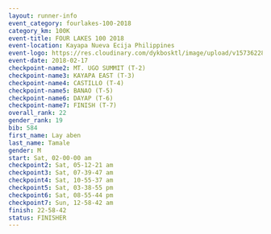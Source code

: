 ```yaml
---
layout: runner-info 
event_category: fourlakes-100-2018 
category_km: 100K 
event-title: FOUR LAKES 100 2018 
event-location: Kayapa Nueva Ecija Philippines 
event-logo: https://res.cloudinary.com/dykbosktl/image/upload/v1573622832/Logo/logo_1_hdutmh.jpg 
event-date: 2018-02-17 
checkpoint-name2: MT. UGO SUMMIT (T-2) 
checkpoint-name3: KAYAPA EAST (T-3) 
checkpoint-name4: CASTILLO (T-4) 
checkpoint-name5: BANAO (T-5) 
checkpoint-name6: DAYAP (T-6) 
checkpoint-name7: FINISH (T-7) 
overall_rank: 22
gender_rank: 19
bib: 584
first_name: Lay aben
last_name: Tamale
gender: M
start: Sat, 02-00-00 am
checkpoint2: Sat, 05-12-21 am
checkpoint3: Sat, 07-39-47 am
checkpoint4: Sat, 10-55-37 am
checkpoint5: Sat, 03-38-55 pm
checkpoint6: Sat, 08-55-44 pm
checkpoint7: Sun, 12-58-42 am
finish: 22-58-42
status: FINISHER
---
```

